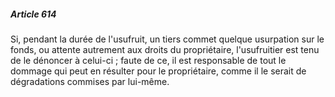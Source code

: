##### Article 614

Si, pendant la durée de l'usufruit, un tiers commet quelque usurpation sur le fonds, ou attente autrement aux droits du propriétaire, l'usufruitier est tenu de le dénoncer à celui-ci ; faute de ce, il est responsable de tout le dommage qui peut en résulter pour le propriétaire, comme il le serait de dégradations commises par lui-même.

